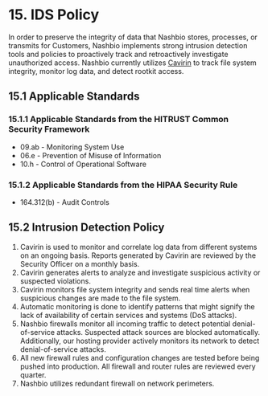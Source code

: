 # 15. IDS Policy

In order to preserve the integrity of data that Nashbio stores, processes, or transmits for Customers, Nashbio implements strong intrusion detection tools and policies to proactively track and retroactively investigate unauthorized access. Nashbio currently utilizes [Cavirin](http://www.cavirin.com/) to track file system integrity, monitor log data, and detect rootkit access.

## 15.1 Applicable Standards

### 15.1.1 Applicable Standards from the HITRUST Common Security Framework

* 09.ab - Monitoring System Use
* 06.e - Prevention of Misuse of Information
* 10.h - Control of Operational Software

### 15.1.2 Applicable Standards from the HIPAA Security Rule

* 164.312(b) - Audit Controls

## 15.2 Intrusion Detection Policy

1. Cavirin is used to monitor and correlate log data from different systems on an ongoing basis. Reports generated by Cavirin are reviewed by the Security Officer on a monthly basis.
2. Cavirin generates alerts to analyze and investigate suspicious activity or suspected violations.
3. Cavirin monitors file system integrity and sends real time alerts when suspicious changes are made to the file system.
4. Automatic monitoring is done to identify patterns that might signify the lack of availability of certain services and systems (DoS attacks).
5. Nashbio firewalls monitor all incoming traffic to detect potential denial-of-service attacks. Suspected attack sources are blocked automatically. Additionally, our hosting provider actively monitors its network to detect denial-of-service attacks.
6. All new firewall rules and configuration changes are tested before being pushed into production. All firewall and router rules are reviewed every quarter.
7. Nashbio utilizes redundant firewall on network perimeters.
